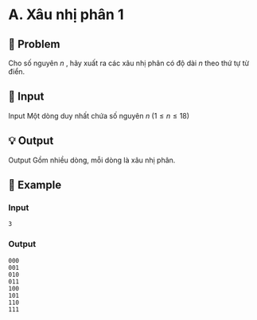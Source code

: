 # A. Xâu nhị phân 1

## 📖 Problem

Cho số nguyên
$n$
, hãy xuất ra các xâu nhị phân có độ dài
$n$
theo thứ tự từ điển.


## 🧩 Input

Input
Một dòng duy nhất chứa số nguyên
$n$
$(1 ≤n≤ 18)$


## 💡 Output

Output
Gồm nhiều dòng, mỗi dòng là xâu nhị phân.


## 🧠 Example

### Input

```text
3
```

### Output

```text
000
001
010
011
100
101
110
111
```


